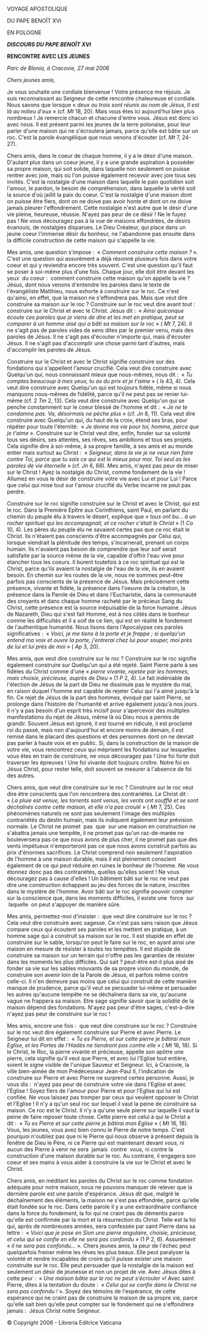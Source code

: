 VOYAGE APOSTOLIQUE

DU PAPE BENOÎT XVI

EN POLOGNE

***DISCOURS DU PAPE BENOÎT XVI***

**RENCONTRE AVEC LES JEUNES**

*Parc de Blonia, à Cracovie, 27 mai 2006*

*Chers jeunes amis,*

Je vous souhaite une cordiale bienvenue ! Votre présence me réjouis. Je suis reconnaissant au Seigneur de cette rencontre chaleureuse et cordiale. Nous savons que lorsque « *deux ou trois sont réunis au nom de Jésus, Il est là au milieu d'eux* » (cf. *Mt* 18, 20). Mais vous êtes ici aujourd'hui bien plus nombreux ! Je remercie chacun et chacune d'entre vous. Jésus est donc ici avec nous. Il est présent parmi les jeunes de la terre polonaise, pour leur parler d'une maison qui ne s'écroulera jamais, parce qu'elle est bâtie sur un roc. C'est la parole évangélique que nous venons d'écouter (cf. *Mt* 7, 24-27).

Chers amis, dans le coeur de chaque homme, il y a le désir d'une maison. D'autant plus dans un coeur jeune, il y a une grande aspiration à posséder sa propre maison, qui soit solide, dans laquelle non seulement on puisse rentrer avec joie, mais où l'on puisse également recevoir avec joie tous ses invités. C'est la nostalgie d'une maison dans laquelle le pain quotidien soit l'amour, le pardon, le besoin de compréhension, dans laquelle la vérité soit la source d'où jaillit la paix du coeur. C'est la nostalgie d'une maison dont on puisse être fiers, dont on ne doive pas avoir honte et dont on ne doive jamais pleurer l'effondrement. Cette nostalgie n'est autre que le désir d'une vie pleine, heureuse, réussie. N'ayez pas peur de ce désir ! Ne le fuyez pas ! Ne vous découragez pas à la vue de maisons effondrées, de désirs évanouis, de nostalgies disparues. Le Dieu Créateur, qui place dans un jeune coeur l'immense désir du bonheur, ne l'abandonne pas ensuite dans la difficile construction de cette maison qui s'appelle la vie.

Mes amis, une question s'impose :  « *Comment construire cette maison ?* ». C'est une question qui assurément a déjà résonné plusieurs fois dans votre coeur et qui y reviendra encore très souvent. C'est une question qu'il faut se poser à soi-même plus d'une fois. Chaque jour, elle doit être devant les yeux  du coeur :  comment construire cette maison qu'on appelle la vie ? Jésus, dont nous venons d'entendre les paroles dans le texte de l'évangéliste Matthieu, nous exhorte à construire sur le roc. Ce n'est qu'ainsi, en effet, que la maison ne s'effondrera pas. Mais que veut dire construire sa maison sur le roc ? Construire sur le roc veut dire avant tout :  construire sur le Christ et avec le Christ. Jésus dit :  « *Ainsi quiconque écoute ces paroles que je viens de dire et les met en pratique, peut se comparer à un homme aisé qui a bâti sa maison sur le roc* » ( *Mt* 7, 24). Il ne s'agit pas de paroles vides de sens dites par le premier venu, mais des paroles de Jésus. Il ne s'agit pas d'écouter n'importe qui, mais d'écouter Jésus. Il ne s'agit pas d'accomplir une chose parmi tant d'autres, mais d'accomplir les paroles de Jésus.

Construire sur le Christ et avec le Christ signifie construire sur des fondations qui s'appellent l'amour crucifié. Cela veut dire construire avec Quelqu'un qui, nous connaissant mieux que nous-mêmes, nous dit :  « *Tu comptes beaucoup à mes yeux, tu as du prix et je t'aime* » ( *Is* 43, 4). Cela veut dire construire avec Quelqu'un qui est toujours fidèle, même si nous manquons nous-mêmes de fidélité, parce qu'il ne peut pas se renier lui-même (cf. 2 *Tm* 2, 13). Cela veut dire construire avec Quelqu'un qui se penche constamment sur le coeur blessé de l'homme et dit :  « *Je ne te condamne pas. Va, désormais ne pèche plus* » (cf. *Jn* 8, 11). Cela veut dire construire avec Quelqu'un qui, du haut de la croix, étend ses bras, pour répéter pour toute l'éternité:  « *Je donne ma vie pour toi, homme, parce que je t'aime* ». Construire sur le Christ veut dire, enfin, fonder sur sa volonté tous ses désirs, ses attentes, ses rêves, ses ambitions et tous ses projets. Cela signifie dire à soi-même, à sa propre famille, à ses amis et au monde entier mais surtout au Christ :  « *Seigneur, dans la vie je ne veux rien faire contre Toi, parce que tu sais ce qui est le mieux pour moi. Toi seul as les paroles de vie éternelle* » (cf. *Jn* 6, 68). Mes amis, n'ayez pas peur de miser sur le Christ ! Ayez la nostalgie du Christ, comme fondement de la vie ! Allumez en vous le désir de construire votre vie avec Lui et pour Lui ! Parce que celui qui mise tout sur l'amour crucifié du Verbe incarné ne peut pas perdre.

Construire sur le roc signifie construire sur le Christ et avec le Christ, qui est le roc. Dans la Première Epître aux Corinthiens, saint Paul, en parlant du chemin du peuple élu à travers le désert, explique que « *tous ont bu... à un rocher spirituel qui les accompagnait, et ce rocher c'était le Christ* » (1 *Co* 10, 4). Les pères du peuple élu ne savaient certes pas que ce roc était le Christ. Ils n'étaient pas conscients d'être accompagnés par Celui qui, lorsque viendrait la plénitude des temps, s'incarnerait, prenant un corps humain. Ils n'avaient pas besoin de comprendre que leur soif serait satisfaite par la source même de la vie, capable d'offrir l'eau vive pour étancher tous les coeurs. Il burent toutefois à ce roc spirituel qui est le Christ, parce qu'ils avaient la nostalgie de l'eau de la vie, ils en avaient besoin. En chemin sur les routes de la vie, nous ne sommes peut-être parfois pas conscients de la présence de Jésus. Mais précisément cette présence, vivante et fidèle, la présence dans l'oeuvre de la création, la présence dans la Parole de Dieu et dans l'Eucharistie, dans la communauté des croyants et dans chaque homme racheté par le précieux Sang du Christ, cette présence est la source inépuisable de la force humaine. Jésus de Nazareth, Dieu qui s'est fait Homme, est à nos côtés dans le bonheur comme les difficultés et il a soif de ce lien, qui est en réalité le fondement de l'authentique humanité. Nous lisons dans l'Apocalypse ces paroles significatives :  « *Voici, je me tiens à la porte et je frappe ; si quelqu'un entend ma voix et ouvre la porte, j'entrerai chez lui pour souper, moi près de lui et lui près de moi* » ( *Ap* 3, 20).

Mes amis, que veut dire construire sur le roc ? Construire sur le roc signifie également construire sur Quelqu'un qui a été rejeté. Saint Pierre parle à ses fidèles du Christ comme d'une « *pierre vivante, rejetée par les hommes, mais choisie, précieuse, auprès de Dieu* » (1 *P* 2, 4). Le fait indéniable de l'élection de Jésus de la part de Dieu ne dissimule pas le mystère du mal, en raison duquel l'homme est capable de rejeter Celui qui l'a aimé jusqu'à la fin. Ce rejet de Jésus de la part des hommes, évoqué par saint Pierre, se prolonge dans l'histoire de l'humanité et arrive également jusqu'à nos jours. Il n'y a pas besoin d'un esprit très incisif pour s'apercevoir des multiples manifestations du rejet de Jésus, même là où Dieu nous a permis de grandir. Souvent Jésus est ignoré, il est tourné en ridicule, il est proclamé roi du passé, mais non d'aujourd'hui et encore moins de demain, il est remisé dans le placard des questions et des personnes dont on ne devrait pas parler à haute voix et en public. Si, dans la construction de la maison de votre vie, vous rencontrez ceux qui méprisent les fondations sur lesquelles vous êtes en train de construire, ne vous découragez pas ! Une foi forte doit traverser les épreuves ! Une foi vivante doit toujours croître. Notre foi en Jésus Christ, pour rester telle, doit souvent se mesurer à l'absence de foi des autres.

Chers amis, que veut dire construire sur le roc ? Construire sur le roc veut dire être conscients que l'on rencontrera des contrariétés. Le Christ dit :  « *La pluie est venue, les torrents sont venus, les vents ont soufflé et se sont déchaînés contre cette maison, et elle n'a pas croulé* » ( *Mt* 7, 25). Ces phénomènes naturels ne sont pas seulement l'image des multiples contrariétés du destin humain, mais ils indiquent également leur prévision normale. Le Christ ne promet  pas  que  sur une maison en construction ne s'abattra jamais une tempête, il ne promet pas qu'un raz-de-marée ne bouleversera pas ce que nous avons de plus cher, il ne promet pas que des vents impétueux n'emporteront pas ce que nous avons construit parfois au prix d'énormes sacrifices. Le Christ comprend non seulement l'aspiration de l'homme à une maison durable, mais il est pleinement conscient également de ce qui peut réduire en ruines le bonheur de l'homme. Ne vous étonnez donc pas des contrariétés, quelles qu'elles soient ! Ne vous découragez pas à cause d'elles ! Un bâtiment bâti sur le roc ne veut pas dire une construction échappant au jeu des forces de la nature, inscrites dans le mystère de l'homme. Avoir bâti sur le roc signifie pouvoir compter sur la conscience que, dans les moments difficiles, il existe une  force  sur  laquelle  on peut s'appuyer de manière sûre.

Mes amis, permettez-moi d'insister :  que veut dire construire sur le roc ? Cela veut dire construire avec sagesse. Ce n'est pas sans raison que Jésus compare ceux qui écoutent ses paroles et les mettent en pratique, à un homme sage qui a construit sa maison sur le roc. Il est stupide en effet de construire sur le sable, lorsqu'on peut le faire sur le roc, en ayant ainsi une maison en mesure de résister à toutes les tempêtes. Il est stupide de construire sa maison sur un terrain qui n'offre pas les garanties de résister dans les moments les plus difficiles. Qui sait ? peut-être est-il plus aisé de fonder sa vie sur les sables mouvants de sa propre vision du monde, de construire son avenir loin de la Parole de Jésus, et parfois même contre celle-ci. Il n'en demeure pas moins que celui qui construit de cette manière manque de prudence, parce qu'il veut se persuader lui-même et persuader les autres qu'aucune tempête ne se déchaînera dans sa vie, qu'aucune vague ne frappera sa maison. Etre sage signifie savoir que la solidité de la maison dépend des fondations. N'ayez pas peur d'être sages, c'est-à-dire n'ayez pas peur de construire sur le roc !

Mes amis, encore une fois :  que veut dire construire sur le roc ? Construire sur le roc veut dire également construire sur Pierre et avec Pierre. Le Seigneur lui dit en effet :  « *Tu es Pierre, et sur cette pierre je bâtirai mon Eglise, et les Portes de l'Hadès ne tiendront pas contre elle* » ( *Mt* 16, 18). Si le Christ, le Roc, la pierre vivante et précieuse, appelle son apôtre une pierre, cela signifie qu'il veut que Pierre, et avec lui l'Eglise tout entière, soient le signe visible de l'unique Sauveur et Seigneur. Ici, à Cracovie, la ville bien-aimée de mon Prédécesseur Jean-Paul II, l'indication de construire sur Pierre et avec Pierre ne surprend certes personne. Aussi, je vous dis :  n'ayez pas peur de construire votre vie dans l'Eglise et avec l'Eglise ! Soyez fiers de l'amour pour Pierre et pour l'Eglise qui lui est confiée. Ne vous laissez pas tromper par ceux qui veulent opposer le Christ et l'Eglise ! Il n'y a qu'un seul roc sur lequel il vaut la peine de construire sa maison. Ce roc est le Christ. Il n'y a qu'une seule pierre sur laquelle il vaut la peine de faire reposer toute chose. Cette pierre est celui à qui le Christ a dit :  « *Tu es Pierre et sur cette pierre je bâtirai mon Eglise* » ( *Mt* 16, 18). Vous, les jeunes, vous avez bien connu le Pierre de notre temps. C'est pourquoi n'oubliez pas que ni le Pierre qui nous observe à présent depuis la fenêtre de Dieu le Père, ni ce Pierre qui est maintenant devant vous, ni aucun des Pierre à venir ne sera  jamais  contre  vous, ni contre la construction d'une maison durable sur le roc. Au contraire, il engagera son coeur et ses mains à vous aider à construire la vie sur le Christ et avec le Christ.

Chers amis, en méditant les paroles du Christ sur le roc comme fondation adéquate pour notre maison, nous ne pouvons manquer de relever que la dernière parole est une parole d'espérance. Jésus dit que, malgré le déchaînement des éléments, la maison ne s'est pas effondrée, parce qu'elle était fondée sur le roc. Dans cette parole il y a une extraordinaire confiance dans la force du fondement, la foi qui ne craint pas de démentis parce qu'elle est confirmée par la mort et la résurrection du Christ. Telle est la foi qui, après de nombreuses années, sera confessée par saint Pierre dans sa lettre :  « *Voici que je pose en Sion une pierre angulaire, choisie, précieuse, et celui qui se confie en elle ne sera pas confondu* » (1 *P* 2, 6). Assurément « *il ne sera pas confondu...* ». Chers jeunes amis, la peur de l'échec peut quelquefois freiner même les rêves les plus beaux. Elle peut paralyser la volonté et rendre incapables de croire qu'il puisse exister une maison construite sur le roc. Elle peut persuader que la nostalgie de la maison est seulement un désir de jeunesse et non un projet de vie. Avec Jésus dites à cette peur :  « *Une maison bâtie sur le roc ne peut s'écrouler* »! Avec saint Pierre, dites à la tentation du doute :  « *Celui qui se confie dans le Christ ne sera pas confondu !* ». Soyez des témoins de l'espérance, de cette espérance qui ne craint pas de construire la maison de sa propre vie, parce qu'elle sait bien qu'elle peut compter sur le fondement qui ne s'effondrera jamais :  Jésus Christ notre Seigneur.

© Copyright 2006 - Libreria Editrice Vaticana